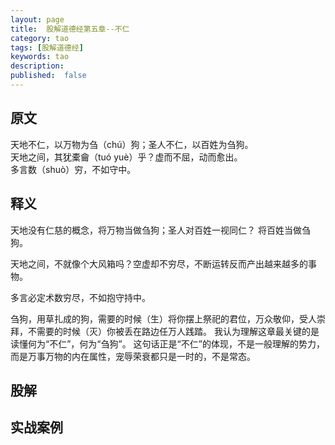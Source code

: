 ```yaml
---
layout: page
title:  股解道德经第五章--不仁
category: tao
tags: [股解道德经]
keywords: tao
description:
published:  false
---
```


## 原文
天地不仁，以万物为刍（chú）狗；圣人不仁，以百姓为刍狗。  
天地之间，其犹橐龠（tuó yuè）乎？虚而不屈，动而愈出。  
多言数（shuò）穷，不如守中。

## 释义
天地没有仁慈的概念，将万物当做刍狗；圣人对百姓一视同仁？ 将百姓当做刍狗。  
  
天地之间，不就像个大风箱吗？空虚却不穷尽，不断运转反而产出越来越多的事物。  

多言必定术数穷尽，不如抱守持中。

刍狗，用草扎成的狗，需要的时候（生）将你摆上祭祀的君位，万众敬仰，受人崇拜，不需要的时候（灭）你被丢在路边任万人践踏。
我认为理解这章最关键的是读懂何为“不仁”，何为“刍狗”。
这句话正是“不仁”的体现，不是一般理解的势力，而是万事万物的内在属性，宠辱荣衰都只是一时的，不是常态。
## 股解


## 实战案例














